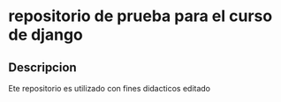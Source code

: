 # repositorio de prueba para el curso de django
## Descripcion

Ete repositorio es utilizado con fines didacticos
editado
